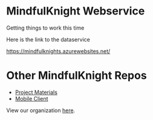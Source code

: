 # MindfulKnight Webservice

Getting things to work this time

Here is the link to the dataservice

https://mindfulknights.azurewebsites.net/

# Other MindfulKnight Repos
- [Project Materials](https://github.com/calvin-cs262-fall2023-teamh/stressReliver-project)
- [Mobile Client](https://github.com/calvin-cs262-fall2023-teamh/stressReliever-client)

View our organization [here](https://github.com/calvin-cs262-fall2023-teamh).
